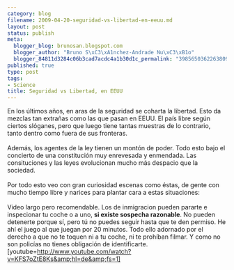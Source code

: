 ```yaml
--- 
category: blog
filename: 2009-04-20-seguridad-vs-libertad-en-eeuu.md
layout: post
status: publish
meta: 
  blogger_blog: brunosan.blogspot.com
  blogger_author: "Bruno S\xC3\xA1nchez-Andrade Nu\xC3\xB1o"
  blogger_84811d3284c06b3cad7acdc4a1b30d1c_permalink: "3985650362263809903"
published: true
type: post
tags: 
- Science
title: Seguridad vs Libertad, en EEUU
---
```

En los últimos años, en aras de la seguridad se coharta la libertad. Esto da mezclas tan extrañas como las que pasan en EEUU. El país libre según ciertos slóganes, pero que luego tiene tantas muestras de lo contrario, tanto dentro como fuera de sus fronteras.<br /><br />Además, los agentes de la ley tienen un montón de poder. Todo esto bajo el concierto de una constitución muy enrevesada y enmendada. Las consituciones y las leyes evolucionan mucho más despacio que la sociedad.<br /><br />Por todo esto veo con gran curiosidad escenas como éstas, de gente con mucho tiempo libre y narices para plantar cara a estas situaciones:<br /><br />Video largo pero recomendable. Los de inmigracion pueden pararte e inspecionar tu coche o a uno, <span style="font-weight:bold;">si existe sospecha razonable</span>. No pueden detenerte porque sí, pero tú no puedes seguir hasta que te den permiso. He ahí el juego al que juegan por 20 minutos. Todo ello adornado por el derecho a que no te toquen ni a tu coche, ni te prohíban filmar. Y como no son policías no tienes obligación de identificarte.<br />[youtube=http://www.youtube.com/watch?v=KFS7oZtE8Ks&amp;hl=de&amp;fs=1]
